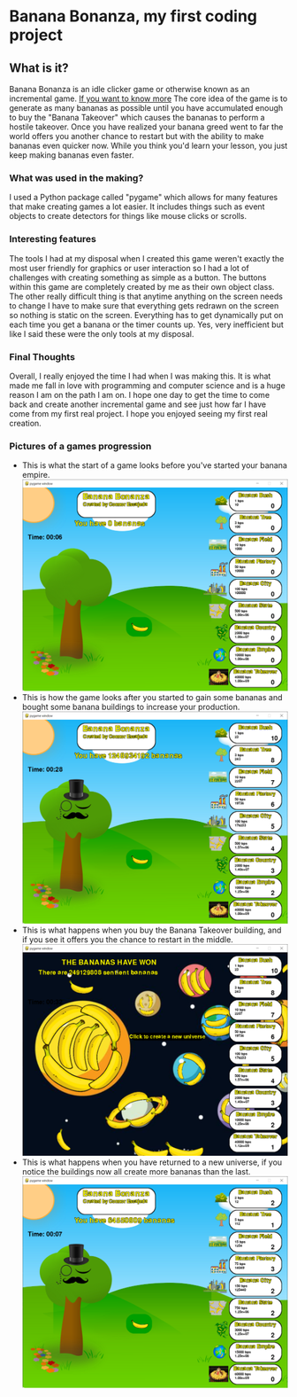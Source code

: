 # Banana Bonanza, my first coding project

## What is it?
Banana Bonanza is an idle clicker game or otherwise known as an incremental game.
[If you want to know more](https://en.wikipedia.org/wiki/Incremental_game)
The core idea of the game is to generate as many bananas as possible until you have accumulated enough
to buy the "Banana Takeover" which causes the bananas to perform a hostile takeover. Once you have realized your banana
greed went to far the world offers you another chance to restart but with the ability to make bananas even quicker now.
While you think you'd learn your lesson, you just keep making bananas even faster.

### What was used in the making?
I used a Python package called "pygame" which allows for many features that make creating games
a lot easier. It includes things such as event objects to create detectors for things like mouse clicks or scrolls.


### Interesting features
The tools I had at my disposal when I created this game weren't exactly the most user friendly for graphics or
user interaction so I had a lot of challenges with creating something as simple as a button. The buttons within this
game are completely created by me as their own object class. The other really difficult thing is that anytime anything on the screen needs to change I have to make sure that everything gets redrawn on the screen so nothing is static on the screen. Everything has to get dynamically put on each time you get a banana or the timer counts up. Yes, very inefficient but like I said these were the only tools at my disposal.

### Final Thoughts
Overall, I really enjoyed the time I had when I was making this. It is what made me fall in love with programming and computer science and is a huge reason I am on the path I am on. I hope one day to get the time to come back and create another incremental game and see just how far I have come from my first real project. I hope you enjoyed seeing my first real creation.


### Pictures of a games progression
* This is what the start of a game looks before you've started your banana empire.
![Start of a game](https://github.com/connorescajeda/Banana-Bonanza/blob/main/BB_1.png)
* This is how the game looks after you started to gain some bananas and bought some banana buildings to increase your production.
 ![Middle of game](https://github.com/connorescajeda/Banana-Bonanza/blob/main/BB_2.png)
* This is what happens when you buy the Banana Takeover building, and if you see it offers you the chance to restart in the middle.
 ![Hostile Takeover](https://github.com/connorescajeda/Banana-Bonanza/blob/main/BB_3.png)
* This is what happens when you have returned to a new universe, if you notice the buildings now all create more bananas than the last.
 ![After Takeover](https://github.com/connorescajeda/Banana-Bonanza/blob/main/BB_4.png)
